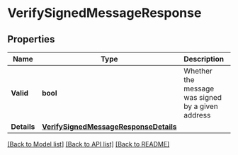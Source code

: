 # VerifySignedMessageResponse

## Properties

Name | Type | Description | Notes
------------ | ------------- | ------------- | -------------
**Valid** | **bool** | Whether the message was signed by a given address | [optional] 
**Details** | [**VerifySignedMessageResponseDetails**](VerifySignedMessageResponseDetails.md) |  | [optional] 

[[Back to Model list]](../README.md#documentation-for-models) [[Back to API list]](../README.md#documentation-for-api-endpoints) [[Back to README]](../README.md)


